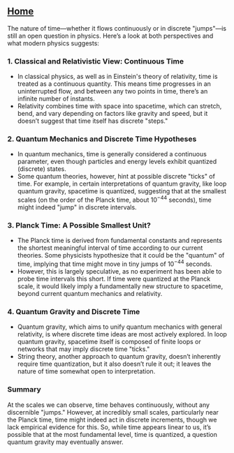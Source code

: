 [Home](https://t2m.io/VwvDcuw)
---

The nature of time—whether it flows continuously or in discrete "jumps"—is still an open question in physics. Here’s a look at both perspectives and what modern physics suggests:

### 1. **Classical and Relativistic View: Continuous Time**
   - In classical physics, as well as in Einstein's theory of relativity, time is treated as a continuous quantity. This means time progresses in an uninterrupted flow, and between any two points in time, there’s an infinite number of instants.
   - Relativity combines time with space into spacetime, which can stretch, bend, and vary depending on factors like gravity and speed, but it doesn’t suggest that time itself has discrete "steps."

### 2. **Quantum Mechanics and Discrete Time Hypotheses**
   - In quantum mechanics, time is generally considered a continuous parameter, even though particles and energy levels exhibit quantized (discrete) states.
   - Some quantum theories, however, hint at possible discrete "ticks" of time. For example, in certain interpretations of quantum gravity, like loop quantum gravity, spacetime is quantized, suggesting that at the smallest scales (on the order of the Planck time, about $10^{-44}$ seconds), time might indeed "jump" in discrete intervals.

### 3. **Planck Time: A Possible Smallest Unit?**
   - The Planck time is derived from fundamental constants and represents the shortest meaningful interval of time according to our current theories. Some physicists hypothesize that it could be the "quantum" of time, implying that time might move in tiny jumps of $10^{-44}$ seconds.
   - However, this is largely speculative, as no experiment has been able to probe time intervals this short. If time were quantized at the Planck scale, it would likely imply a fundamentally new structure to spacetime, beyond current quantum mechanics and relativity.

### 4. **Quantum Gravity and Discrete Time**
   - Quantum gravity, which aims to unify quantum mechanics with general relativity, is where discrete time ideas are most actively explored. In loop quantum gravity, spacetime itself is composed of finite loops or networks that may imply discrete time "ticks."
   - String theory, another approach to quantum gravity, doesn’t inherently require time quantization, but it also doesn’t rule it out; it leaves the nature of time somewhat open to interpretation.

### Summary
At the scales we can observe, time behaves continuously, without any discernible "jumps." However, at incredibly small scales, particularly near the Planck time, time might indeed act in discrete increments, though we lack empirical evidence for this. So, while time appears linear to us, it’s possible that at the most fundamental level, time is quantized, a question quantum gravity may eventually answer.

